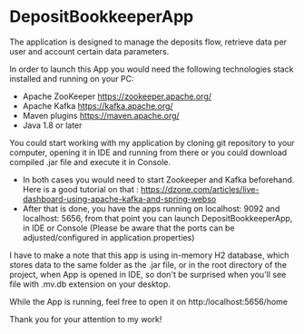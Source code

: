 # DepositBookkeeperApp

The application is designed to manage the deposits flow, retrieve data per user and account certain data parameters.

In order to launch this App you would need the following technologies stack installed and running on your PC:

- Apache ZooKeeper https://zookeeper.apache.org/
- Apache Kafka https://kafka.apache.org/
- Maven plugins https://maven.apache.org/
- Java 1.8 or later 

You could start working with my application by cloning git repository to your computer, opening it in IDE and running from there or you could download compiled .jar file and execute it in Console.

- In both cases you would need to start Zookeeper and Kafka beforehand. Here is a good tutorial on that : https://dzone.com/articles/live-dashboard-using-apache-kafka-and-spring-webso
- After that is done, you have the apps running on localhost: 9092 and localhost: 5656, from that point you can launch DepositBookkeeperApp, in IDE or Console (Please be aware that the ports can be adjusted/configured in application.properties)

I have to make a note that this app is using in-memory H2 database, which stores data to the same folder as the .jar file, or in the root directory of the project, when App is opened in IDE, so don't be surprised when you'll see file with .mv.db extension on your desktop.

While the App is running, feel free to open it on http:/localhost:5656/home


Thank you for your attention to my work! 
